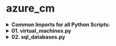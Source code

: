 # azure_cm
<details><summary><b>Common Imports for all Python Scripts:</b></summary>
<br>location source >> api >> imports<br>
    - <b></b>
<br>Import Azure SDK's for ClientSecretCredential,ResourceManagementClient,ComputeManagementClient<br>
    - **from azure.identity import AzureCliCredential**
 - **from azure.mgmt.resource import ResourceManagementClient**
 - **from azure.mgmt.compute import ComputeManagementClient**
 - **from azure.identity import ClientSecretCredential**
 - **from azure.mgmt.monitor import MonitorManagementClient**
</details>
<details><summary><b>01. virtual_machines.py</b></summary>
<br>
**Description:**
This script is to fetch the details of Azure virtual_machines details from Azure Portal and does insert / update/ delete operations on zs.virtual_machines table.
**Script Execution / Functional Flow**
- [ ] Fetch the list of Azue Subscriptions from ad.azure_subscriptions table
- [ ] Loop through the list of Azue Subscriptions
- [ ] Fetch the list of Resource groups from  Azue Subscriptions
- [ ] Get the  resource group wise virtual_machines details of a Azue Subscriptions by creating compute_client using azure.mgmt.compute module of Azure API client for Python
- [ ] Process the virtual_machines response into a dataframe
- [ ] If the dataframe is empty Remove records of specific Subscription from zs.virtual_machines table by Subscription_Id
- [ ] If the dataframe is not empty Update / Insert records of specific records into zs.virtual_machines table by Subscription_Id
![alt text]()
</details>
<details><summary><b>02. sql_databases.py</b></summary>
<br>
**Description:**
This script is to fetch the details of Azure Flexible databases details from Azure Portal and does insert / update/ delete operations on zs.flexible_databases table.
**Script Execution / Functional Flow**
- [ ] Fetch the list of Azue Subscriptions from ad.azure_subscriptions table
- [ ] Loop through the list of Azue Subscriptions
- [ ] Fetch the list of Resource groups from  Azue Subscriptions
- [ ] Get the  resource group wise flexible Databases Details of a Azue Subscriptions by creating compute_client using azure.mgmt.compute module of Azure API client for Python
- [ ] Process the Flexible Databases response into a dataframe
- [ ] If the dataframe is empty Remove records of specific Project from gz.flexible_databases table by Subscription_Id
- [ ] If the dataframe is not empty Update / Insert records of specific Project into zs.flexible_databases table by Subscription_Id
![alt text]()
</details>
